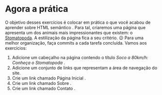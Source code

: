 # Agora a prática

O objetivo desses exercícios é colocar em prática o que você acabou de aprender sobre HTML semântico .
Para tal, criaremos uma página que apresenta um dos animais mais impressionantes que existem: o [Stomatopoda](https://www.nationalgeographic.com/science/phenomena/2014/07/03/natures-most-amazing-eyes-just-got-a-bit-weirder/). A estilização da página fica a seu critério. 😉
Para uma melhor organização, faça commits a cada tarefa concluída. Vamos aos exercícios:

1. Adicione um cabeçalho na página contendo o título *Soco a 80km/h: Conheça o Stomatopoda* .
2. Adicione um conjunto de links que representam a área de navegação do site.
3. Crie um link chamado Página Inicial .
4. Crie um link chamado Sobre .
5. Crie um link chamado Contato .
